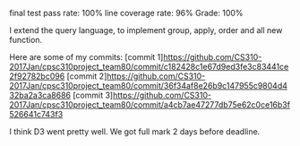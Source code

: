 final test pass rate: 100% line coverage rate: 96% Grade: 100%

I extend the query language, to implement group, apply, order and all new function.

Here are some of my commits:
[commit 1]https://github.com/CS310-2017Jan/cpsc310project_team80/commit/c182428c1e67d9ed3fe3c83441ce2f92782bc096
[commit 2]https://github.com/CS310-2017Jan/cpsc310project_team80/commit/36f34af8e26b9c147955c9804d432ba2a3ca8686
[commit 3]https://github.com/CS310-2017Jan/cpsc310project_team80/commit/a4cb7ae47277db75e62c0ce16b3f526641c743f3

I think D3 went pretty well. We got full mark 2 days before deadline.
